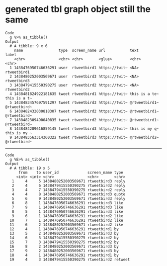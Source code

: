 # generated tbl graph object still the same

    Code
      g %>% as_tibble()
    Output
      # A tibble: 9 x 6
        name                type  screen_name url           text          label       
        <chr>               <chr> <chr>       <glue>        <chr>         <chr>       
      1 1438476950746636291 user  rtweetbird1 https://twit~ <NA>          rtweetbird1 
      2 1438480252003569671 user  rtweetbird3 https://twit~ <NA>          rtweetbird3 
      3 1438479415550390275 user  rtweetbird2 https://twit~ <NA>          rtweetbird2 
      4 1438481824922181635 tweet rtweetbird1 https://twit~ this is a te~ this is a t~
      5 1438483457697591297 tweet rtweetbird3 https://twit~ @rtweetbird1~ @rtweetbird~
      6 1438482432030818307 tweet rtweetbird2 https://twit~ @rtweetbird1~ @rtweetbird~
      7 1438482309490040835 tweet rtweetbird2 https://twit~ @rtweetbird1~ @rtweetbird~
      8 1438484289616859145 tweet rtweetbird3 https://twit~ this is my q~ this is my ~
      9 1438483563314360322 tweet rtweetbird3 https://twit~ @rtweetbird2~ @rtweetbird~

---

    Code
      g %E>% as_tibble()
    Output
      # A tibble: 19 x 5
          from    to user_id             screen_name type   
         <int> <int> <chr>               <chr>       <chr>  
       1     4     5 1438480252003569671 rtweetbird3 reply  
       2     4     6 1438479415550390275 rtweetbird2 reply  
       3     4     7 1438479415550390275 rtweetbird2 reply  
       4     4     8 1438480252003569671 rtweetbird3 quote  
       5     6     9 1438480252003569671 rtweetbird3 reply  
       6     8     1 1438476950746636291 rtweetbird3 like   
       7     9     1 1438476950746636291 rtweetbird3 like   
       8     5     1 1438476950746636291 rtweetbird3 like   
       9     6     1 1438476950746636291 rtweetbird2 like   
      10     7     1 1438476950746636291 rtweetbird2 like   
      11     6     2 1438480252003569671 rtweetbird2 like   
      12     4     1 1438476950746636291 rtweetbird1 by     
      13     5     2 1438480252003569671 rtweetbird3 by     
      14     6     3 1438479415550390275 rtweetbird2 by     
      15     7     3 1438479415550390275 rtweetbird2 by     
      16     8     2 1438480252003569671 rtweetbird3 by     
      17     9     2 1438480252003569671 rtweetbird3 by     
      18     4     1 1438476950746636291 rtweetbird1 by     
      19     4     3 1438479415550390275 rtweetbird2 retweet

